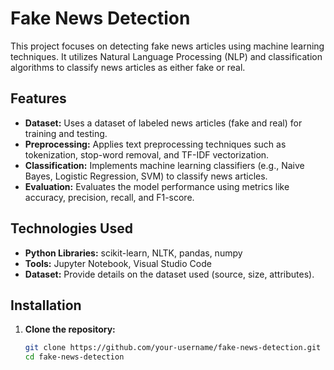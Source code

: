 # Fake News Detection

This project focuses on detecting fake news articles using machine learning techniques. It utilizes Natural Language Processing (NLP) and classification algorithms to classify news articles as either fake or real.

## Features

- **Dataset:** Uses a dataset of labeled news articles (fake and real) for training and testing.
- **Preprocessing:** Applies text preprocessing techniques such as tokenization, stop-word removal, and TF-IDF vectorization.
- **Classification:** Implements machine learning classifiers (e.g., Naive Bayes, Logistic Regression, SVM) to classify news articles.
- **Evaluation:** Evaluates the model performance using metrics like accuracy, precision, recall, and F1-score.

## Technologies Used

- **Python Libraries:** scikit-learn, NLTK, pandas, numpy
- **Tools:** Jupyter Notebook, Visual Studio Code
- **Dataset:** Provide details on the dataset used (source, size, attributes).

## Installation

1. **Clone the repository:**
   ```bash
   git clone https://github.com/your-username/fake-news-detection.git
   cd fake-news-detection
